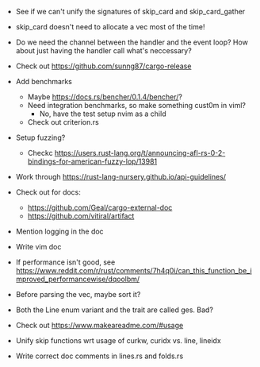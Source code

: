 * See if we can't unify the signatures of skip_card and skip_card_gather

* skip_card doesn't need to allocate a vec most of the time!

* Do we need the channel between the handler and the event loop? How about just having the handler call what's neccessary?

* Check out https://github.com/sunng87/cargo-release

* Add benchmarks
  * Maybe https://docs.rs/bencher/0.1.4/bencher/?
  * Need integration benchmarks, so make something cust0m in viml?
    * No, have the test setup nvim as a child
  * Check out criterion.rs

* Setup fuzzing?
  * Checkc https://users.rust-lang.org/t/announcing-afl-rs-0-2-bindings-for-american-fuzzy-lop/13981

* Work through https://rust-lang-nursery.github.io/api-guidelines/

* Check out for docs:
  * https://github.com/Geal/cargo-external-doc
  * https://github.com/vitiral/artifact

* Mention logging in the doc

* Write vim doc

* If performance isn't good, see 
  https://www.reddit.com/r/rust/comments/7h4q0i/can_this_function_be_improved_performancewise/dqoolbm/

* Before parsing the vec, maybe sort it?

* Both the Line enum variant and the trait are called ges. Bad?
* Check out https://www.makeareadme.com/#usage

* Unify skip functions wrt usage of curkw, curidx vs. line, lineidx
* Write correct doc comments in lines.rs and folds.rs
